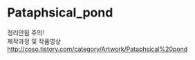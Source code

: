 # Pataphsical_pond  
정리안됨 주의!  
제작과정 및 작품영상 http://coso.tistory.com/category/Artwork/Pataphsical%20pond
